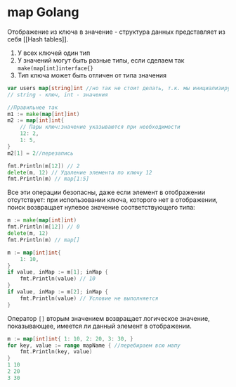 # map Golang
Отображение из ключа в значение - структура данных представляет из себя [[Hash tables]].
1. У всех ключей один тип
2. У значений могут быть разные типы, если сделаем так `make(map[int]interface{}`
3. Тип ключа может быть отличен от типа значения

```go
var users map[string]int //но так не стоит делать, т.к. мы инициализируем его нулем(nil), а мапа это ссылка на хеш таблицу, а наша ни на что не указывает, в результате при работе с ней мы получим ошибку
// string - ключ, int - значения

//Правильнее так
m1 := make(map[int]int)
m2 := map[int]int{ 
	// Пары ключ:значение указываются при необходимости 
	12: 2, 
	1: 5, 
}
m2[1] = 2//перезапись 
```


```go
fmt.Println(m[12]) // 2
delete(m, 12) // Удаление элемента по ключу 12 
fmt.Println(m) // map[1:5]
```

Все эти операции безопасны, даже если элемент в отображении отсутствует: при использовании ключа, которого нет в отображении, поиск возвращает нулевое значение соответствующего типа:
```go
m := make(map[int]int) 
fmt.Println(m[12]) // 0 
delete(m, 12) 
fmt.Println(m) // map[]

m := map[int]int{ 
	1: 10, 
} 
if value, inMap := m[1]; inMap { 
	fmt.Println(value) // 10 
} 
if value, inMap := m[2]; inMap { 
	fmt.Println(value) // Условие не выполняется 
}
```

Оператор `[]` вторым значением возвращает логическое значение, показывающее, имеется ли данный элемент в отображении.

```go
m := map[int]int{ 1: 10, 2: 20, 3: 30, }
for key, value := range mapName { //перебираем всю мапу
	fmt.Println(key, value) 
}
1 10
2 20
3 30
```
